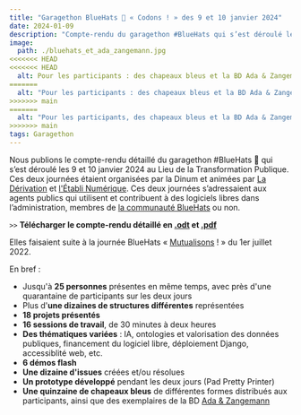 ```yaml
---
title: "Garagethon BlueHats 🧢 « Codons ! » des 9 et 10 janvier 2024"
date: 2024-01-09
description: "Compte-rendu du garagethon #BlueHats qui s’est déroulé les 9 et 10 janvier 2024"
image:
  path: ./bluehats_et_ada_zangemann.jpg
<<<<<<< HEAD
<<<<<<< HEAD
  alt: Pour les participants : des chapeaux bleus et la BD Ada & Zangemann !
=======
  alt: "Pour les participants : des chapeaux bleus et la BD Ada & Zangemann !"
>>>>>>> main
=======
  alt: "Pour les participants, des chapeaux bleus et la BD Ada & Zangemann !"
>>>>>>> main
tags: Garagethon
---
```


Nous publions le compte-rendu détaillé du garagethon #BlueHats 🧢 qui s’est déroulé les 9 et 10 janvier 2024 au Lieu de la Transformation Publique. Ces deux journées étaient organisées par la Dinum et animées par [La Dérivation](https://dérivation.fr/) et [l'Établi Numérique](https://letab.li/). Ces deux journées s’adressaient aux agents publics qui utilisent et contribuent à des logiciels libres dans l’administration, membres de [la communauté BlueHats](https://code.gouv.fr/fr/contact/espaces-communication-bluehats/) ou non.

`>>` **Télécharger le compte-rendu détaillé en [.odt](/docs/CR_Garagethon_BlueHats_janvier_2024.odt) et [.pdf](/docs/CR_Garagethon_BlueHats_janvier_2024.pdf)**


Elles faisaient suite à la journée BlueHats « [Mutualisons](https://code.gouv.fr/fr/bluehats/mutualisons-2022/) ! » du 1er juillet 2022.

En bref :

- Jusqu'à **25 personnes** présentes en même temps, avec près d'une quarantaine de participants sur les deux jours
- Plus d'**une dizaines de structures différentes** représentées
- **18 projets présentés**
- **16 sessions de travail**, de 30 minutes à deux heures
- **Des thématiques variées** : IA, ontologies et valorisation des données publiques, financement du logiciel libre, déploiement Django, accessiblité web, etc.
- **6 démos flash**
- **Une dizaine d'issues** créées et/ou résolues
- **Un prototype développé** pendant les deux jours (Pad Pretty Printer)
- **Une quinzaine de chapeaux bleus** de différentes formes distribués aux participants, ainsi que des exemplaires de la BD [Ada & Zangemann](https://cfeditions.com/ada/)
